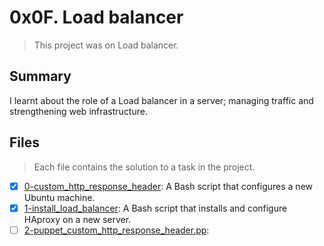 # 0x0F. Load balancer

> This project was on Load balancer. 

## Summary

I learnt about the role of a Load balancer in a server; managing traffic and strengthening web infrastructure.

## Files

> Each file contains the solution to a task in the project.

- [x] [0-custom_http_response_header](https://github.com/Ebube-Ochemba/alx-system_engineering-devops/blob/master/0x0F-load_balancer/0-custom_http_response_header): A Bash script that configures a new Ubuntu machine.
- [x] [1-install_load_balancer](https://github.com/Ebube-Ochemba/alx-system_engineering-devops/blob/master/0x0F-load_balancer/1-install_load_balancer): A Bash script that installs and configure HAproxy on a new server.
- [ ] [2-puppet_custom_http_response_header.pp](https://github.com/Ebube-Ochemba/alx-system_engineering-devops/blob/master/0x0F-load_balancer/2-puppet_custom_http_response_header.pp): 

